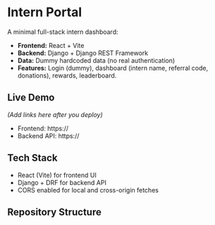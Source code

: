 # Intern Portal

A minimal full-stack intern dashboard:
- **Frontend:** React + Vite
- **Backend:** Django + Django REST Framework
- **Data:** Dummy hardcoded data (no real authentication)
- **Features:** Login (dummy), dashboard (intern name, referral code, donations), rewards, leaderboard.

## Live Demo
*(Add links here after you deploy)*
- Frontend: https://<your-vercel-url>
- Backend API: https://<your-backend-url>

## Tech Stack

- React (Vite) for frontend UI
- Django + DRF for backend API
- CORS enabled for local and cross-origin fetches

## Repository Structure

